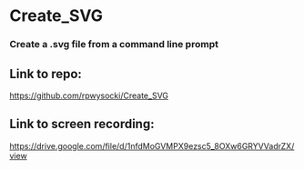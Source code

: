 # Create_SVG

### Create a .svg file from a command line prompt

## Link to repo:
https://github.com/rpwysocki/Create_SVG

## Link to screen recording: 
https://drive.google.com/file/d/1nfdMoGVMPX9ezsc5_8OXw6GRYVVadrZX/view


